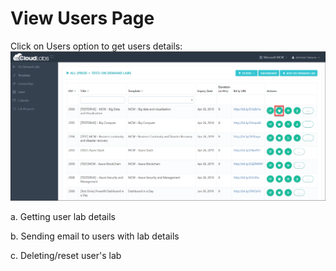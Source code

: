 # View Users Page

Click on Users option to get users details:
![](images/users.png)

a. Getting user lab details



b. Sending email to users with lab details


c. Deleting/reset user's lab
